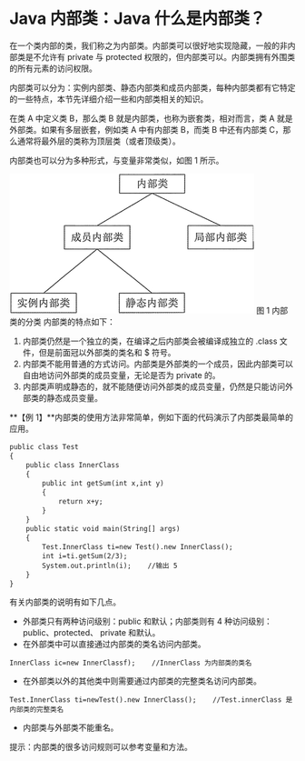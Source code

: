 # Java 内部类：Java 什么是内部类？

在一个类内部的类，我们称之为内部类。内部类可以很好地实现隐藏，一般的非内部类是不允许有 private 与 protected 权限的，但内部类可以。内部类拥有外围类的所有元素的访问权限。

内部类可以分为：实例内部类、静态内部类和成员内部类，每种内部类都有它特定的一些特点，本节先详细介绍一些和内部类相关的知识。

在类 A 中定义类 B，那么类 B 就是内部类，也称为嵌套类，相对而言，类 A 就是外部类。如果有多层嵌套，例如类 A 中有内部类 B，而类 B 中还有内部类 C，那么通常将最外层的类称为顶层类（或者顶级类）。

内部类也可以分为多种形式，与变量非常类似，如图 1 所示。

![](img/335fa94982f9fb1ba3470b0222b35f4c.jpg)
图 1 内部类的分类
内部类的特点如下：

1.  内部类仍然是一个独立的类，在编译之后内部类会被编译成独立的 .class 文件，但是前面冠以外部类的类名和 $ 符号。
2.  内部类不能用普通的方式访问。内部类是外部类的一个成员，因此内部类可以自由地访问外部类的成员变量，无论是否为 private 的。
3.  内部类声明成静态的，就不能随便访问外部类的成员变量，仍然是只能访问外部类的静态成员变量。

**【例 1】**内部类的使用方法非常简单，例如下面的代码演示了内部类最简单的应用。

```
public class Test
{
    public class InnerClass
    {
        public int getSum(int x,int y)
        {
            return x+y;
        }
    }
    public static void main(String[] args)
    {
        Test.InnerClass ti=new Test().new InnerClass();
        int i=ti.getSum(2/3);
        System.out.println(i);    //输出 5
    }
}
```

有关内部类的说明有如下几点。

*   外部类只有两种访问级别：public 和默认；内部类则有 4 种访问级别：public、protected、 private 和默认。
*   在外部类中可以直接通过内部类的类名访问内部类。

```
InnerClass ic=new InnerClassf);    //InnerClass 为内部类的类名
```

*   在外部类以外的其他类中则需要通过内部类的完整类名访问内部类。

```
Test.InnerClass ti=newTest().new InnerClass();    //Test.innerClass 是内部类的完整类名
```

*   内部类与外部类不能重名。

提示：内部类的很多访问规则可以参考变量和方法。